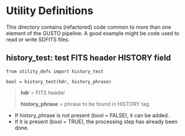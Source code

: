 # Utility Definitions 

This directory contains (refactored) code common to more than one 
element of the GUSTO pipeline.  A good example might be code used to 
read or write SDFITS files.


## history_test:  test FITS header HISTORY field 
```
from utility_defs import history_test

bool = history_test(hdr, history_phrase)
```
> **hdr** = FITS header
>
> **history_phrase** = phrase to be found in HISTORY tag.

 * If history_phrase is not present (bool = FALSE),  it can be added.
 * If it is present (bool = TRUE), the processing step has already been done.
